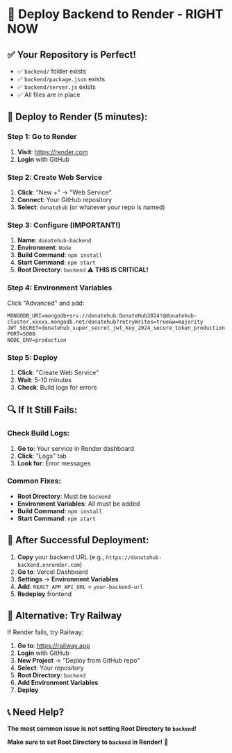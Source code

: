 # 🚀 Deploy Backend to Render - RIGHT NOW

## ✅ **Your Repository is Perfect!**
- ✅ `backend/` folder exists
- ✅ `backend/package.json` exists  
- ✅ `backend/server.js` exists
- ✅ All files are in place

## 🎯 **Deploy to Render (5 minutes):**

### **Step 1: Go to Render**
1. **Visit**: https://render.com
2. **Login** with GitHub

### **Step 2: Create Web Service**
1. **Click**: "New +" → "Web Service"
2. **Connect**: Your GitHub repository
3. **Select**: `donatehub` (or whatever your repo is named)

### **Step 3: Configure (IMPORTANT!)**
1. **Name**: `donatehub-backend`
2. **Environment**: `Node`
3. **Build Command**: `npm install`
4. **Start Command**: `npm start`
5. **Root Directory**: `backend` ⚠️ **THIS IS CRITICAL!**

### **Step 4: Environment Variables**
Click "Advanced" and add:
```
MONGODB_URI=mongodb+srv://donatehub:DonateHub2024!@donatehub-cluster.xxxxx.mongodb.net/donatehub?retryWrites=true&w=majority
JWT_SECRET=donatehub_super_secret_jwt_key_2024_secure_token_production
PORT=5000
NODE_ENV=production
```

### **Step 5: Deploy**
1. **Click**: "Create Web Service"
2. **Wait**: 5-10 minutes
3. **Check**: Build logs for errors

## 🔍 **If It Still Fails:**

### **Check Build Logs:**
1. **Go to**: Your service in Render dashboard
2. **Click**: "Logs" tab
3. **Look for**: Error messages

### **Common Fixes:**
- **Root Directory**: Must be `backend`
- **Environment Variables**: All must be added
- **Build Command**: `npm install`
- **Start Command**: `npm start`

## 🎉 **After Successful Deployment:**

1. **Copy** your backend URL (e.g., `https://donatehub-backend.onrender.com`)
2. **Go to**: Vercel Dashboard
3. **Settings** → **Environment Variables**
4. **Add**: `REACT_APP_API_URL` = `your-backend-url`
5. **Redeploy** frontend

## 🚀 **Alternative: Try Railway**

If Render fails, try Railway:
1. **Go to**: https://railway.app
2. **Login** with GitHub
3. **New Project** → "Deploy from GitHub repo"
4. **Select**: Your repository
5. **Root Directory**: `backend`
6. **Add Environment Variables**
7. **Deploy**

## 📞 **Need Help?**

**The most common issue is not setting Root Directory to `backend`!**

**Make sure to set Root Directory to `backend` in Render!** 🎯
